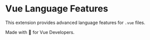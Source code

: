 # Vue Language Features

This extension provides advanced language features for `.vue` files.

Made with 💚 for Vue Developers.
